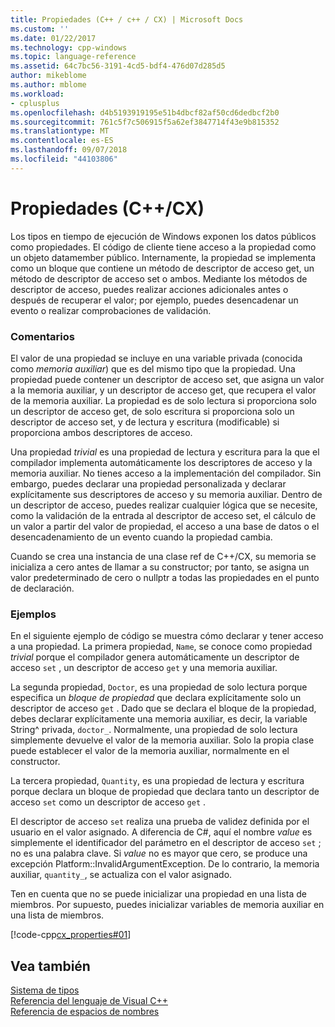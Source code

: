 ```yaml
---
title: Propiedades (C++ / c++ / CX) | Microsoft Docs
ms.custom: ''
ms.date: 01/22/2017
ms.technology: cpp-windows
ms.topic: language-reference
ms.assetid: 64c7bc56-3191-4cd5-bdf4-476d07d285d5
author: mikeblome
ms.author: mblome
ms.workload:
- cplusplus
ms.openlocfilehash: d4b5193919195e51b4dbcf82af50cd6dedbcf2b0
ms.sourcegitcommit: 761c5f7c506915f5a62ef3847714f43e9b815352
ms.translationtype: MT
ms.contentlocale: es-ES
ms.lasthandoff: 09/07/2018
ms.locfileid: "44103806"
---
```

# <a name="properties-ccx"></a>Propiedades (C++/CX)

Los tipos en tiempo de ejecución de Windows exponen los datos públicos como propiedades. El código de cliente tiene acceso a la propiedad como un objeto datamember público. Internamente, la propiedad se implementa como un bloque que contiene un método de descriptor de acceso get, un método de descriptor de acceso set o ambos. Mediante los métodos de descriptor de acceso, puedes realizar acciones adicionales antes o después de recuperar el valor; por ejemplo, puedes desencadenar un evento o realizar comprobaciones de validación.

### <a name="remarks"></a>Comentarios

El valor de una propiedad se incluye en una variable privada (conocida como *memoria auxiliar*) que es del mismo tipo que la propiedad. Una propiedad puede contener un descriptor de acceso set, que asigna un valor a la memoria auxiliar, y un descriptor de acceso get, que recupera el valor de la memoria auxiliar. La propiedad es de solo lectura si proporciona solo un descriptor de acceso get, de solo escritura si proporciona solo un descriptor de acceso set, y de lectura y escritura (modificable) si proporciona ambos descriptores de acceso.

Una propiedad *trivial* es una propiedad de lectura y escritura para la que el compilador implementa automáticamente los descriptores de acceso y la memoria auxiliar. No tienes acceso a la implementación del compilador. Sin embargo, puedes declarar una propiedad personalizada y declarar explícitamente sus descriptores de acceso y su memoria auxiliar. Dentro de un descriptor de acceso, puedes realizar cualquier lógica que se necesite, como la validación de la entrada al descriptor de acceso set, el cálculo de un valor a partir del valor de propiedad, el acceso a una base de datos o el desencadenamiento de un evento cuando la propiedad cambia.

Cuando se crea una instancia de una clase ref de C++/CX, su memoria se inicializa a cero antes de llamar a su constructor; por tanto, se asigna un valor predeterminado de cero o nullptr a todas las propiedades en el punto de declaración.

### <a name="examples"></a>Ejemplos

En el siguiente ejemplo de código se muestra cómo declarar y tener acceso a una propiedad. La primera propiedad, `Name`, se conoce como propiedad *trivial* porque el compilador genera automáticamente un descriptor de acceso `set` , un descriptor de acceso `get` y una memoria auxiliar.

La segunda propiedad, `Doctor`, es una propiedad de solo lectura porque especifica un *bloque de propiedad* que declara explícitamente solo un descriptor de acceso `get` . Dado que se declara el bloque de la propiedad, debes declarar explícitamente una memoria auxiliar, es decir, la variable String^ privada, `doctor_`. Normalmente, una propiedad de solo lectura simplemente devuelve el valor de la memoria auxiliar. Solo la propia clase puede establecer el valor de la memoria auxiliar, normalmente en el constructor.

La tercera propiedad, `Quantity`, es una propiedad de lectura y escritura porque declara un bloque de propiedad que declara tanto un descriptor de acceso `set` como un descriptor de acceso `get` .

El descriptor de acceso `set` realiza una prueba de validez definida por el usuario en el valor asignado. A diferencia de C#, aquí el nombre *value* es simplemente el identificador del parámetro en el descriptor de acceso `set` ; no es una palabra clave. Si *value* no es mayor que cero, se produce una excepción Platform::InvalidArgumentException. De lo contrario, la memoria auxiliar, `quantity_`, se actualiza con el valor asignado.

Ten en cuenta que no se puede inicializar una propiedad en una lista de miembros. Por supuesto, puedes inicializar variables de memoria auxiliar en una lista de miembros.

[!code-cpp[cx_properties#01](../cppcx/codesnippet/CPP/cx_properties/class1.h#01)]

## <a name="see-also"></a>Vea también

[Sistema de tipos](../cppcx/type-system-c-cx.md)<br/>
[Referencia del lenguaje de Visual C++](../cppcx/visual-c-language-reference-c-cx.md)<br/>
[Referencia de espacios de nombres](../cppcx/namespaces-reference-c-cx.md)